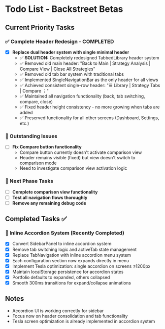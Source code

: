 # Todo List - Backstreet Betas

## Current Priority Tasks

### ✅ Complete Header Redesign - COMPLETED
- [x] **Replace dual header system with single minimal header**
  - ✅ **SOLUTION:** Completely redesigned TabbedLibrary header system
  - ✅ Removed old main header: "Back to Main | Strategy Analysis | Compare View | Close All Strategies"
  - ✅ Removed old tab bar system with traditional tabs
  - ✅ Implemented SingleNavigationBar as the only header for all views
  - ✅ Achieved consistent single-row header: "☰ Library | Strategy Tabs | Compare ⋮"
  - ✅ Maintained all navigation functionality (back, tab switching, compare, close)
  - ✅ Fixed header height consistency - no more growing when tabs are added
  - ✅ Preserved functionality for all other screens (Dashboard, Settings, etc.)

### 🔄 Outstanding Issues
- [ ] **Fix Compare button functionality**
  - Compare button currently doesn't activate comparison view
  - Header remains visible (fixed) but view doesn't switch to comparison mode
  - Need to investigate comparison view activation logic

### 🎯 Next Phase Tasks
- [ ] **Complete comparison view functionality**
- [ ] **Test all navigation flows thoroughly**
- [ ] **Remove any remaining debug code**

## Completed Tasks ✅

### 📱 Inline Accordion System (Recently Completed)
- [x] Convert SidebarPanel to inline accordion system
- [x] Remove tab switching logic and activeTab state management
- [x] Replace TabNavigation with inline accordion menu system
- [x] Each configuration section now expands directly in menu
- [x] Implement Tesla optimization: single accordion on screens ≤1200px
- [x] Maintain localStorage persistence for accordion states
- [x] Portfolio defaults to expanded, others collapsed
- [x] Smooth 300ms transitions for expand/collapse animations

## Notes
- Accordion UI is working correctly for sidebar
- Focus now on header consolidation and tab functionality
- Tesla screen optimization is already implemented in accordion system
